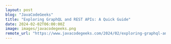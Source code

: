 ```yaml
---
layout: post
blog: "JavaCodeGeeks"
title: "Exploring GraphQL and REST APIs: A Quick Guide"
date: 2024-02-02T06:00:00Z
image: images/javacodegeeks.png
remote_url: "https://www.javacodegeeks.com/2024/02/exploring-graphql-and-rest-apis-a-quick-guide.html"
---
```

